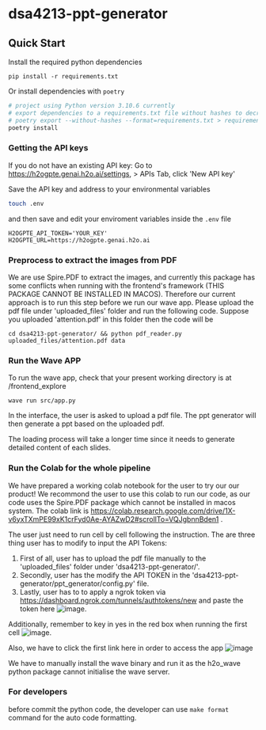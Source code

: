 # dsa4213-ppt-generator

## Quick Start
Install the required python dependencies
```
pip install -r requirements.txt
```
Or install dependencies with `poetry`
```bash
# project using Python version 3.10.6 currently
# export dependencies to a requirements.txt file without hashes to decrease time to resolve dependencies
# poetry export --without-hashes --format=requirements.txt > requirements.txt
poetry install
```

### Getting the API keys
If you do not have an existing API key:
    Go to https://h2ogpte.genai.h2o.ai/settings, > APIs Tab, click 'New API key'

Save the API key and address to your environmental variables
```bash
touch .env
```
and then save and edit your enviroment variables inside the `.env` file
```
H2OGPTE_API_TOKEN='YOUR_KEY'
H2OGPTE_URL=https://h2ogpte.genai.h2o.ai
```
### Preprocess to extract the images from PDF
We are use Spire.PDF to extract the images, and currently this package has some conflicts when running with the frontend's framework (THIS PACKAGE CANNOT BE INSTALLED IN MACOS). Therefore our current approach is to run this step before we run our wave app. Please upload the pdf file under 'uploaded_files' folder and run the following code. Suppose you uploaded 'attention.pdf' in this folder then the code will be
```
cd dsa4213-ppt-generator/ && python pdf_reader.py uploaded_files/attention.pdf data
```

### Run the Wave APP
To run the wave app, check that your present working directory is at /frontend_explore
```
wave run src/app.py
```
In the interface, the user is asked to upload a pdf file. The ppt generator will then generate a ppt based on the uploaded pdf.

The loading process will take a longer time since it needs to generate detailed content of each slides.

### Run the Colab for the whole pipeline
We have prepared a working colab notebook for the user to try our our product! We recommond the user to use this colab to run our code, as our code uses the Spire.PDF package which cannot be installed in macos system. The colab link is https://colab.research.google.com/drive/1X-v6yxTXmPE99xK1crFyd0Ae-AYAZwD2#scrollTo=VQJgbnnBden1 .

The user just need to run cell by cell following the instruction. The are three thing user has to modify to input the API Tokens:
1. First of all, user has to upload the pdf file manually to the 'uploaded_files' folder under 'dsa4213-ppt-generator/'.
2. Secondly, user has the modify the API TOKEN in the 'dsa4213-ppt-generator/ppt_generator/config.py' file.
3. Lastly, user has to to apply a ngrok token via https://dashboard.ngrok.com/tunnels/authtokens/new and paste the token here ![image](https://github.com/Jessie-ZhaoXi/dsa4213-ppt-generator/assets/89125308/a9dd963b-0bae-489c-89cd-3997d8da5bf8).

Additionally, remember to key in yes in the red box when running the first cell ![image](https://github.com/Jessie-ZhaoXi/dsa4213-ppt-generator/assets/89125308/77ce2284-a629-4d49-85be-e75513ad09b9).

Also, we have to click the first link here in order to access the app ![image](https://github.com/Jessie-ZhaoXi/dsa4213-ppt-generator/assets/89125308/451cdee2-dec6-43cf-88f9-4b49de4ba7b7)


We have to manually install the wave binary and run it as the h2o_wave python package cannot initialise the wave server. 




### For developers
before commit the python code, the developer can use `make format` command for the auto code formatting.
